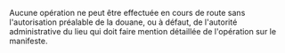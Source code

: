 Aucune opération ne peut être effectuée en cours de
route sans l'autorisation préalable de la douane, ou à défaut, de
l'autorité administrative du lieu qui doit faire mention détaillée de
l'opération sur le manifeste.